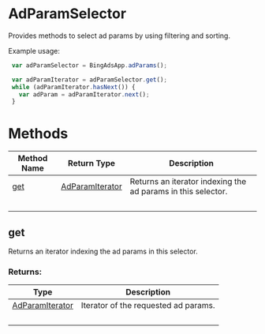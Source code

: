 # AdParamSelector
Provides methods to select ad params by using filtering and sorting.

Example usage:
```javascript
 var adParamSelector = BingAdsApp.adParams();

 var adParamIterator = adParamSelector.get();
 while (adParamIterator.hasNext()) {
   var adParam = adParamIterator.next();
 }
```

# Methods
|Method Name|Return Type|Description|
|-|-|-
[get](#get)|[AdParamIterator](./AdParamIterator)|Returns an iterator indexing the ad params in this selector.<br />
&nbsp;|&nbsp;|&nbsp;

## <a name="get"></a>get
Returns an iterator indexing the ad params in this selector.


### Returns:
|Type|Description|
|-|-
[AdParamIterator](./AdParamIterator)|Iterator of the requested ad params.
&nbsp;|&nbsp;
